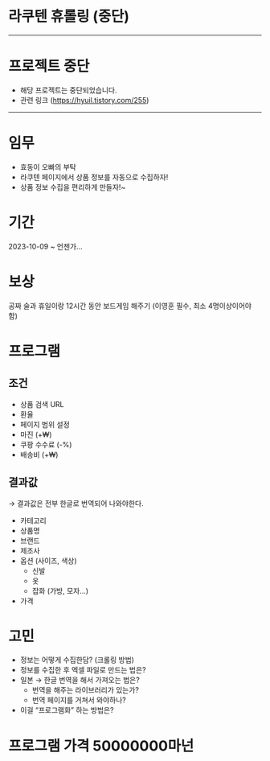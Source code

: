 # 라쿠텐 휴롤링 (중단)

----



# 프로젝트 중단
- 해당 프로젝트는 중단되었습니다.
- 관련 링크 (https://hyuil.tistory.com/255)



---



# 임무

- 효동이 오빠의 부탁
- 라쿠텐 페이지에서 상품 정보를 자동으로 수집하자!
- 상품 정보 수집을 편리하게 만들자!~

# 기간

2023-10-09 ~  언젠가…

# 보상

공짜 술과 휴일이랑 12시간 동안 보드게임 해주기 (이영훈 필수, 최소 4명이상이어야 함)

# 프로그램

## 조건

- 상품 검색 URL
- 환율
- 페이지 범위 설정
- 마진 (+₩)
- 쿠팡 수수료 (-%)
- 배송비 (+₩)

## 결과값

→ 결과값은 전부 한글로 번역되어 나와야한다.

- 카테고리
- 상품명
- 브랜드
- 제조사
- 옵션 (사이즈, 색상)
  - 신발
  - 옷
  - 잡화 (가방, 모자...)
- 가격

# 고민

- 정보는 어떻게 수집한담? (크롤링 방법)
- 정보를 수집한 후 엑셀 파일로 만드는 법은?
- 일본 → 한글 번역을 해서 가져오는 법은?
    - 번역을 해주는 라이브러리가 있는가?
    - 번역 페이지를 거쳐서 와야하나?
- 이걸 “프로그램화” 하는 방법은?

# 프로그램 가격 50000000마넌